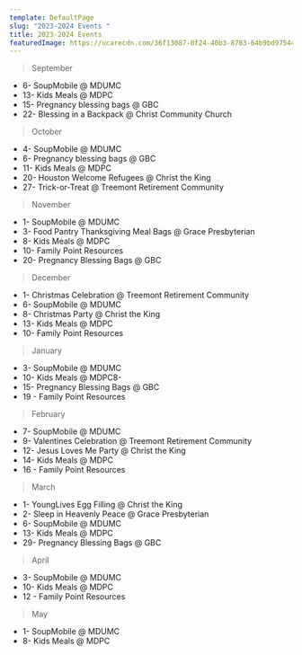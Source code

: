 ```yaml
---
template: DefaultPage
slug: "2023-2024 Events "
title: 2023-2024 Events
featuredImage: https://ucarecdn.com/36f13087-0f24-40b3-8783-64b9bd97544d/
---
```

> September

* 6- SoupMobile @ MDUMC 
* 13- Kids Meals @ MDPC
* 15- Pregnancy blessing bags @ GBC
* 22- Blessing in a Backpack @ Christ Community Church 

> October

* 4- SoupMobile @ MDUMC 
* 6- Pregnancy blessing bags @ GBC
* 11- Kids Meals @ MDPC
* 20- Houston Welcome Refugees @ Christ the King
* 27- Trick-or-Treat @ Treemont Retirement Community  

> November

* 1- SoupMobile @ MDUMC 
* 3- Food Pantry Thanksgiving Meal Bags @ Grace Presbyterian 
* 8- Kids Meals @ MDPC
* 10- Family Point Resources 
* 20- Pregnancy Blessing Bags @ GBC

> December

* 1-  Christmas Celebration @ Treemont Retirement Community 
* 6- SoupMobile @ MDUMC
* 8- Christmas Party @ Christ the King 
* 13- Kids Meals @ MDPC
* 10- Family Point Resources 

> January

* 3- SoupMobile @ MDUMC 
* 10- Kids Meals @ MDPC8- 
* 15- Pregnancy Blessing Bags @ GBC
* 19 - Family Point Resources 

> February 

* 7- SoupMobile @ MDUMC 
* 9- Valentines Celebration @ Treemont Retirement Community 
* 12- Jesus Loves Me Party @ Christ the King
* 14- Kids Meals @ MDPC 
* 16 - Family Point Resources 

> March

* 1- YoungLives Egg Filling @ Christ the King
* 2- Sleep in Heavenly Peace @ Grace Presbyterian 
* 6- SoupMobile @ MDUMC 
* 13- Kids Meals @ MDPC 
* 29- Pregnancy Blessing Bags @ GBC

> April

* 3- SoupMobile @ MDUMC 
* 10- Kids Meals @ MDPC
* 12 - Family Point Resources 

> May

* 1- SoupMobile @ MDUMC 
* 8- Kids Meals @ MDPC